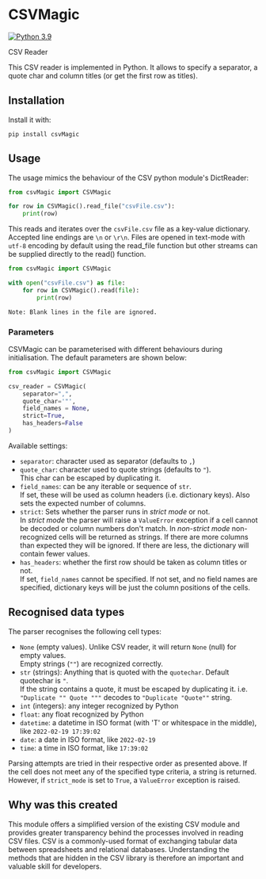 # CSVMagic

[![Python 3.9](https://img.shields.io/badge/python-3.9-greensvg)](https://www.python.org/downloads/release/python-390/)

CSV Reader

This CSV reader is implemented in Python. It allows to specify a separator, a quote char and
column titles (or get the first row as titles). 

## Installation

Install it with:

```shell
pip install csvMagic
```

## Usage

The usage mimics the behaviour of the CSV python module's DictReader:

```python
from csvMagic import CSVMagic

for row in CSVMagic().read_file("csvFile.csv"):
    print(row)
```

This reads and iterates over the `csvFile.csv` file as a key-value dictionary. Accepted line endings are `\n` or `\r\n`.
Files are opened in text-mode with `utf-8` encoding by default using the read_file function but other streams can be supplied
directly to the read() function.

```python
from csvMagic import CSVMagic

with open("csvFile.csv") as file:
    for row in CSVMagic().read(file):
        print(row)
```

    Note: Blank lines in the file are ignored.

### Parameters

CSVMagic can be parameterised with different behaviours during initialisation. The default
parameters are shown below:

```python
from csvMagic import CSVMagic

csv_reader = CSVMagic(
    separator=",",
    quote_char='"',
    field_names = None,
    strict=True,
    has_headers=False
)
```

Available settings:

 * `separator`: character used as separator (defaults to `,`)
 * `quote_char`: character used to quote strings (defaults to `"`).<br />
    This char can be escaped by duplicating it.
 * `field_names`: can be any iterable or sequence of `str`.<br />
    If set, these will be used as column headers (i.e. dictionary keys). Also sets the expected number of columns.</br>
 * `strict`: Sets whether the parser runs in _strict mode_ or not.<br />
    In _strict mode_ the parser will raise a `ValueError` exception if a cell cannot be decoded or column
    numbers don't match. In _non-strict mode_ non-recognized cells will be returned as strings. If there are more
    columns than expected they will be ignored. If there are less, the dictionary will contain fewer values.
 * `has_headers`: whether the first row should be taken as column titles or not.<br />
    If set, `field_names` cannot be specified. If not set, and no field names are specified, dictionary keys will
    be just the column positions of the cells.

 
## Recognised data types

The parser recognises the following cell types:

 * `None` (empty values). Unlike CSV reader, it will return `None` (null) for empty values. <br />
    Empty strings (`""`) are recognized correctly.
 * `str` (strings): Anything that is quoted with the `quotechar`. Default quotechar is `"`. <br />
    If the string contains a quote, it must be escaped by duplicating it. i.e. `"Duplicate "" Quote """` decodes
    to `"Duplicate "Quote""` string.
 * `int` (integers):  any integer recognized by Python
 * `float`: any float recognized by Python
 * `datetime`: a datetime in ISO format (with 'T' or whitespace in the middle), like `2022-02-19 17:39:02`
 * `date`: a date in ISO format, like `2022-02-19`
 * `time`: a time in ISO format, like `17:39:02`
 
Parsing attempts are tried in their respective order as presented above. If the cell does not meet any of the specified
type criteria, a string is returned. However, if `strict_mode` is set to `True`, a `ValueError` exception is raised.

## Why was this created

This module offers a simplified version of the existing CSV module and provides greater transparency behind the processes
involved in reading CSV files. CSV is a commonly-used format of exchanging tabular data between spreadsheets and relational
databases. Understanding the methods that are hidden in the CSV library is therefore an important and valuable skill for
developers.
